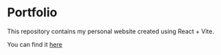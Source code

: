 # Portfolio

This repository contains my personal website created using React + Vite.

You can find it [here](https://umahaddalkar.com)
